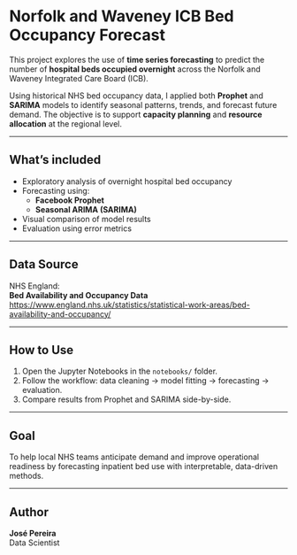 # Norfolk and Waveney ICB Bed Occupancy Forecast

This project explores the use of **time series forecasting** to predict the number of **hospital beds occupied overnight** across the Norfolk and Waveney Integrated Care Board (ICB). 

Using historical NHS bed occupancy data, I applied both **Prophet** and **SARIMA** models to identify seasonal patterns, trends, and forecast future demand. The objective is to support **capacity planning** and **resource allocation** at the regional level.

---

## What’s included

- Exploratory analysis of overnight hospital bed occupancy
- Forecasting using:
  - **Facebook Prophet**
  - **Seasonal ARIMA (SARIMA)**
- Visual comparison of model results
- Evaluation using error metrics 

---

## Data Source

NHS England:  
**Bed Availability and Occupancy Data**  
https://www.england.nhs.uk/statistics/statistical-work-areas/bed-availability-and-occupancy/

---

## How to Use

1. Open the Jupyter Notebooks in the `notebooks/` folder.
2. Follow the workflow: data cleaning → model fitting → forecasting → evaluation.
3. Compare results from Prophet and SARIMA side-by-side.

---

## Goal

To help local NHS teams anticipate demand and improve operational readiness by forecasting inpatient bed use with interpretable, data-driven methods.

---

## Author

**José Pereira**  
Data Scientist

